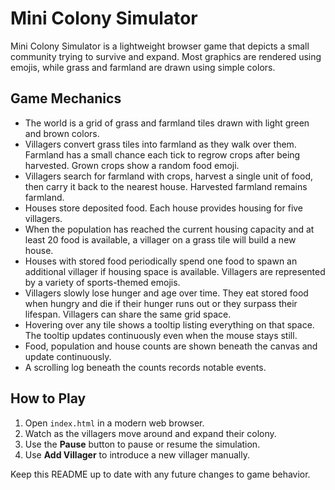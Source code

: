 # Mini Colony Simulator

Mini Colony Simulator is a lightweight browser game that depicts a small community trying to survive and expand. Most graphics are rendered using emojis, while grass and farmland are drawn using simple colors.

## Game Mechanics

- The world is a grid of grass and farmland tiles drawn with light green and brown colors.
- Villagers convert grass tiles into farmland as they walk over them. Farmland has a small chance each tick to regrow crops after being harvested. Grown crops show a random food emoji.
- Villagers search for farmland with crops, harvest a single unit of food, then carry it back to the nearest house. Harvested farmland remains farmland.
- Houses store deposited food. Each house provides housing for five villagers.
- When the population has reached the current housing capacity and at least 20 food is available, a villager on a grass tile will build a new house.
- Houses with stored food periodically spend one food to spawn an additional villager if housing space is available. Villagers are represented by a variety of sports-themed emojis.
- Villagers slowly lose hunger and age over time. They eat stored food when hungry and die if their hunger runs out or they surpass their lifespan. Villagers can share the same grid space.
- Hovering over any tile shows a tooltip listing everything on that space. The
  tooltip updates continuously even when the mouse stays still.
- Food, population and house counts are shown beneath the canvas and update continuously.
- A scrolling log beneath the counts records notable events.

## How to Play

1. Open `index.html` in a modern web browser.
2. Watch as the villagers move around and expand their colony.
3. Use the **Pause** button to pause or resume the simulation.
4. Use **Add Villager** to introduce a new villager manually.

Keep this README up to date with any future changes to game behavior.
